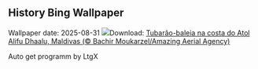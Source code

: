 ## History Bing Wallpaper
Wallpaper date: 2025-08-31
![](https://www.bing.com/th?id=OHR.MaldivesWhaleShark_PT-BR7655648447_UHD.jpg&w=1000)Download: [Tubarão-baleia na costa do Atol Alifu Dhaalu, Maldivas (© Bachir  Moukarzel/Amazing Aerial Agency)](https://www.bing.com/th?id=OHR.MaldivesWhaleShark_PT-BR7655648447_UHD.jpg)

Auto get programm by LtgX
